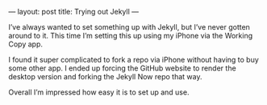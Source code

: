 —
layout: post
title: Trying out Jekyll
—

I’ve always wanted to set something up with Jekyll, but I’ve never gotten around to it. This time I’m setting this up using my iPhone via the Working Copy app. 

I found it super complicated to fork a repo via iPhone without having to buy some other app. I ended up forcing the GitHub website to render the desktop version and forking the Jekyll Now repo that way. 

Overall I’m impressed how easy it is to set up and use.